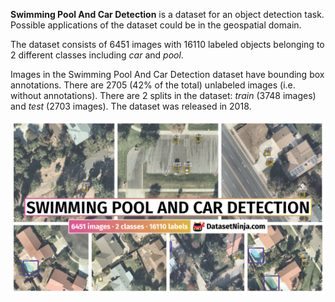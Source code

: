 **Swimming Pool And Car Detection** is a dataset for an object detection task. Possible applications of the dataset could be in the geospatial domain. 

The dataset consists of 6451 images with 16110 labeled objects belonging to 2 different classes including *car* and *pool*.

Images in the Swimming Pool And Car Detection dataset have bounding box annotations. There are 2705 (42% of the total) unlabeled images (i.e. without annotations). There are 2 splits in the dataset: *train* (3748 images) and *test* (2703 images). The dataset was released in 2018.

<img src="https://github.com/dataset-ninja/swimming-pool-and-car-detection/raw/main/visualizations/poster.png">
